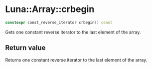 # Luna::Array::crbegin

```c++
constexpr const_reverse_iterator crbegin() const
```

Gets one constant reverse iterator to the last element of the array. 



## Return value
Returns one constant reverse iterator to the last element of the array. 

